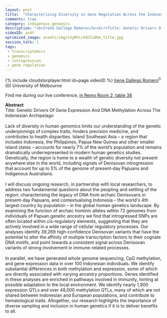 ```yaml
---
layout: post
title:  "Characterising Diversity in Gene Regulation Across the Indonesian Archipelago"
comments: true
category: indigenous_genomics
description: "<b>Irene Gallego Romero</b><br/>Title: Genetic Drivers Of Gene Expression And DNA ..."
videoID: asdf
optimized_image: assets/img/x2yM7LcXdCSi0bm_title.jpg
session_talk: 1
tags:
 - transcriptomics
 - genomics
 - introgression
 - gene regulation
---
```

{% include cloudstorplayer.html id=page.videoID %}
<u>Irene Gallego Romero</u><sup>0</sup><br/>
\(0\) University of Melbourne

Find me during our live conference, [in Remo Room 2, table 38](https://remo.co)

<b>Abstract</b><br/>
Title: Genetic Drivers Of Gene Expression And DNA Methylation Across The Indonesian Archipelago<br/><br/>Lack of diversity in human genomics limits our understanding of the genetic underpinnings of complex traits, hinders precision medicine, and contributes to health disparities. Island Southeast Asia – a region that includes Indonesia, the Philippines, Papua New Guinea and other smaller island states – accounts for nearly 7% of the world’s population and remains dramatically underrepresented in modern human genetics studies.  Genetically, the region is home to a wealth of genetic diversity not present anywhere else in the world, including signals of Denisovan introgression that account for up to 5% of the genome of present-day Papuans and Indigenous Australians.<br/><br/>I will discuss ongoing research, in partnership with local researchers, to address two fundamental questions about the peopling and settling of the region: characterising the legacy of DNA from archaic Denisovans in present-day Papuans, and contextualising Indonesia – the world's 4th largest country by population – in the global human genetics landscape. By examining the function of archaic hominin alleles within 72 genomes from individuals of Papuan genetic ancestry we find that introgressed SNPs are often located within cis-regulatory elements, suggesting that they are actively involved in a wide range of cellular regulatory processes. Our analyses identify 39,269 high-confidence Denisovan variants that have the potential to alter the affinity of multiple transcription factors to their cognate DNA motifs, and point towards a consistent signal across Denisovan variants of strong involvement in immune-related processes. <br/><br/>In parallel, we have generated whole genome sequencing, CpG methylation, and gene expression data in over 100 Indonesian individuals. We identify substantial differences in both methylation and expression, some of which are directly associated with varying ancestry proportions. Genes identified in these analyses are enriched in pathways involved in immunity, hinting at possible adaptation to the local environment. We identify nearly 1,900 expression QTLs and over 48,000 methylation QTLs, many of which are not shared between Indonesian and European populations, and contribute to hematological traits. Altogether, our research highlights the importance of diverse sampling and inclusion in human genetics if it is to deliver benefits to all. 
